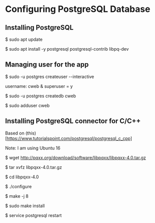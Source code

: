 # Configuring PostgreSQL Database

## Installing PostgreSQL

$ sudo apt update

$ sudo apt install -y postgresql postgresql-contrib libpq-dev

## Managing user for the app

$ sudo -u postgres createuser --interactive

username: cweb & superuser = y

$ sudo -u postgres createdb cweb

$ sudo adduser cweb

## Installing PostgreSQL connector for C/C++

Based on (this)[https://www.tutorialspoint.com/postgresql/postgresql_c_cpp]

Note: I am using Ubuntu 16

$ wget http://pqxx.org/download/software/libpqxx/libpqxx-4.0.tar.gz

$ tar xvfz libpqxx-4.0.tar.gz

$ cd libpqxx-4.0

$ ./configure

$ make -j 8

$ sudo make install

$ service postgresql restart